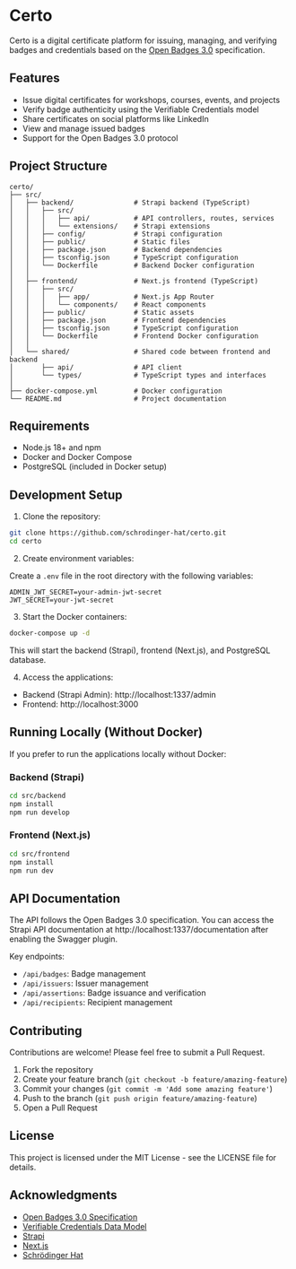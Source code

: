 # Certo

Certo is a digital certificate platform for issuing, managing, and verifying badges and credentials based on the [Open Badges 3.0](https://www.imsglobal.org/spec/ob/v3p0/) specification.

## Features

- Issue digital certificates for workshops, courses, events, and projects
- Verify badge authenticity using the Verifiable Credentials model
- Share certificates on social platforms like LinkedIn
- View and manage issued badges
- Support for the Open Badges 3.0 protocol

## Project Structure

```
certo/
├── src/
│   ├── backend/               # Strapi backend (TypeScript)
│   │   ├── src/
│   │   │   ├── api/           # API controllers, routes, services
│   │   │   └── extensions/    # Strapi extensions
│   │   ├── config/            # Strapi configuration
│   │   ├── public/            # Static files
│   │   ├── package.json       # Backend dependencies
│   │   ├── tsconfig.json      # TypeScript configuration
│   │   └── Dockerfile         # Backend Docker configuration
│   │
│   ├── frontend/              # Next.js frontend (TypeScript)
│   │   ├── src/
│   │   │   ├── app/           # Next.js App Router
│   │   │   └── components/    # React components
│   │   ├── public/            # Static assets
│   │   ├── package.json       # Frontend dependencies
│   │   ├── tsconfig.json      # TypeScript configuration
│   │   └── Dockerfile         # Frontend Docker configuration
│   │
│   └── shared/                # Shared code between frontend and backend
│       ├── api/               # API client
│       └── types/             # TypeScript types and interfaces
│
├── docker-compose.yml         # Docker configuration
└── README.md                  # Project documentation
```

## Requirements

- Node.js 18+ and npm
- Docker and Docker Compose
- PostgreSQL (included in Docker setup)

## Development Setup

1. Clone the repository:

```bash
git clone https://github.com/schrodinger-hat/certo.git
cd certo
```

2. Create environment variables:

Create a `.env` file in the root directory with the following variables:

```
ADMIN_JWT_SECRET=your-admin-jwt-secret
JWT_SECRET=your-jwt-secret
```

3. Start the Docker containers:

```bash
docker-compose up -d
```

This will start the backend (Strapi), frontend (Next.js), and PostgreSQL database.

4. Access the applications:

- Backend (Strapi Admin): http://localhost:1337/admin
- Frontend: http://localhost:3000

## Running Locally (Without Docker)

If you prefer to run the applications locally without Docker:

### Backend (Strapi)

```bash
cd src/backend
npm install
npm run develop
```

### Frontend (Next.js)

```bash
cd src/frontend
npm install
npm run dev
```

## API Documentation

The API follows the Open Badges 3.0 specification. You can access the Strapi API documentation at http://localhost:1337/documentation after enabling the Swagger plugin.

Key endpoints:

- `/api/badges`: Badge management
- `/api/issuers`: Issuer management
- `/api/assertions`: Badge issuance and verification
- `/api/recipients`: Recipient management

## Contributing

Contributions are welcome! Please feel free to submit a Pull Request.

1. Fork the repository
2. Create your feature branch (`git checkout -b feature/amazing-feature`)
3. Commit your changes (`git commit -m 'Add some amazing feature'`)
4. Push to the branch (`git push origin feature/amazing-feature`)
5. Open a Pull Request

## License

This project is licensed under the MIT License - see the LICENSE file for details.

## Acknowledgments

- [Open Badges 3.0 Specification](https://www.imsglobal.org/spec/ob/v3p0/)
- [Verifiable Credentials Data Model](https://www.w3.org/TR/vc-data-model/)
- [Strapi](https://strapi.io/)
- [Next.js](https://nextjs.org/)
- [Schrödinger Hat](https://www.schrodinger-hat.it/) 